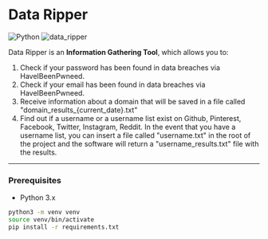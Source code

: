 # Data Ripper

![Python](https://img.shields.io/badge/Python-3776AB?style=flat&logo=python&logoColor=white)
![data_ripper](./data-ripper/assets/data-ripper.png)

Data Ripper is an **Information Gathering Tool**, which allows you to:
1. Check if your password has been found in data breaches via HaveIBeenPwneed.
2. Check if your email has been found in data breaches via HaveIBeenPwneed.
3. Receive information about a domain that will be saved in a file called "domain_results_{current_date}.txt"
4. Find out if a username or a username list exist on Github, Pinterest, Facebook, Twitter, Instagram, Reddit. In the event that you have a username list, you can insert a file called "username.txt" in the root of the project and the software will return a "username_results.txt" file with the results.

---

### Prerequisites
- Python 3.x

```bash
python3 -m venv venv
source venv/bin/activate
pip install -r requirements.txt
```